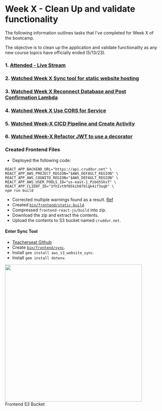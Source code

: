 # Week X - Clean Up and validate functionality 

The following information outlines tasks that I've completed for Week X of the bootcamp. 

The objective is to clean up the application and validate functionality as any new course topics have officially ended (5/13/23).

### 1. [Attended - Live Stream](https://www.youtube.com/watch?v=Bi_pjuM3u2o&list=PLBfufR7vyJJ7k25byhRXJldB5AiwgNnWv&index=111)  
### 2. [Watched Week X Sync tool for static website hosting](https://www.youtube.com/watch?v=jPdm0uLyFLM)
### 3. [Watched Week X Reconnect Database and Post Confirmation Lambda](https://youtu.be/0nDBqZGu4rI)
### 4. [Watched Week X Use CORS for Service](https://youtu.be/f0aLm0EpzaE)
### 5. [Watched Week-X CICD Pipeline and Create Activity](https://youtu.be/H9-9gR604L4)
### 6. [Watched Week-X Refactor JWT to use a decorator](https://youtu.be/4lHRwJ0yzpo)

### Created Frontend Files
- Deployed the following code:
```
REACT_APP_BACKEND_URL="https://api.cruddur.net" \
REACT_APP_AWS_PROJECT_REGION="$AWS_DEFAULT_REGION" \
REACT_APP_AWS_COGNITO_REGION="$AWS_DEFAULT_REGION" \
REACT_APP_AWS_USER_POOLS_ID="us-east-1_Pzbe5SksT" \
REACT_APP_CLIENT_ID="3fh1vt9f05kih07blqk4if3oqb" \
npm run build
```
- Corrected multiple warnings found as a result. [Ref](https://github.com/kmb40/aws-bootcamp-cruddur-2023/commit/706ed44662ad2fa556817ec20b2ae917ff72bcd6)
- Created [`bin/frontend/static-build`](https://github.com/kmb40/aws-bootcamp-cruddur-2023/blob/706ed44662ad2fa556817ec20b2ae917ff72bcd6/bin/frontend/static-build).
- Compressed `frontend-react-js/build` into zip.
- Download the zip and extract the contents.
- Upload the contents to S3 bucket named `cruddur.net`.    

#### Enter Sync Tool 
- [Teacherseat Github](https://github.com/teacherseat/aws-s3-website-sync)
- Create [`bin/frontend/sync`](/bin/frontend/sync).
- Install `gem install aws_s3_website_sync`.
- Install `gem install dotenv`.

<img src="/assets/" width=450>
<figcaption>Frontend S3 Bucket</figcaption>   
<br/><br/>  
